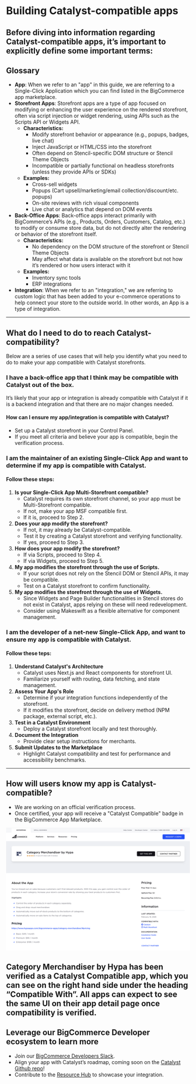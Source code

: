 # Building Catalyst-compatible apps

Before diving into information regarding Catalyst-compatible apps, it’s important to explicitly define some important terms:
---
## Glossary

- **App**: When we refer to an "app" in this guide, we are referring to a Single-Click Application which you can find listed in the BigCommerce app marketplace.
- **Storefront Apps**: Storefront apps are a type of app focused on modifying or enhancing the user experience on the rendered storefront, often via script injection or widget rendering, using APIs such as the Scripts API or Widgets API.
  - **Characteristics:**
    - Modify storefront behavior or appearance (e.g., popups, badges, live chat)
    - Inject JavaScript or HTML/CSS into the storefront
    - Often depend on Stencil-specific DOM structure or Stencil Theme Objects
    - Incompatible or partially functional on headless storefronts (unless they provide APIs or SDKs)
  - **Examples:**
    - Cross-sell widgets
    - Popups (Cart upsell/marketing/email collection/discount/etc. popups)
    - On-site reviews with rich visual components
    - Live chat or analytics that depend on DOM events
- **Back-Office Apps**: Back-office apps interact primarily with BigCommerce’s APIs (e.g., Products, Orders, Customers, Catalog, etc.) to modify or consume store data, but do not directly alter the rendering or behavior of the storefront itself.
  - **Characteristics:**
    - No dependency on the DOM structure of the storefront or Stencil Theme Objects
    - May affect what data is available on the storefront but not how it’s rendered or how users interact with it
  - **Examples:**
    - Inventory sync tools
    - ERP integrations
- **Integration**: When we refer to an "integration," we are referring to custom logic that has been added to your e-commerce operations to help connect your store to the outside world. In other words, an App is a type of integration.
---
## What do I need to do to reach Catalyst-compatibility?

Below are a series of use cases that will help you identify what you need to do to make your app compatible with Catalyst storefronts.

### I have a back-office app that I think may be compatible with Catalyst out of the box.

It’s likely that your app or integration is already compatible with Catalyst if it is a backend integration and that there are no major changes needed.

#### How can I ensure my app/integration is compatible with Catalyst?
- Set up a Catalyst storefront in your Control Panel.
- If you meet all criteria and believe your app is compatible, begin the verification process.

### I am the maintainer of an existing Single-Click App and want to determine if my app is compatible with Catalyst.

#### Follow these steps:

1. **Is your Single-Click App Multi-Storefront compatible?**
   - Catalyst requires its own storefront channel, so your app must be Multi-Storefront compatible.
   - If not, make your app MSF compatible first.
   - If it is, proceed to Step 2.
2. **Does your app modify the storefront?**
   - If not, it may already be Catalyst-compatible.
   - Test it by creating a Catalyst storefront and verifying functionality.
   - If yes, proceed to Step 3.
3. **How does your app modify the storefront?**
   - If via Scripts, proceed to Step 4.
   - If via Widgets, proceed to Step 5.
4. **My app modifies the storefront through the use of Scripts.**
   - If your script does not rely on the Stencil DOM or Stencil APIs, it may be compatible.
   - Test on a Catalyst storefront to confirm functionality.
5. **My app modifies the storefront through the use of Widgets.**
   - Since Widgets and Page Builder functionalities in Stencil stores do not exist in Catalyst, apps relying on these will need redevelopment.
   - Consider using Makeswift as a flexible alternative for component management.

### I am the developer of a net-new Single-Click App, and want to ensure my app is compatible with Catalyst.

#### Follow these teps:
1. **Understand Catalyst's Architecture**
   - Catalyst uses Next.js and React components for storefront UI.
   - Familiarize yourself with routing, data fetching, and state management.
2. **Assess Your App's Role**
   - Determine if your integration functions independently of the storefront.
   - If it modifies the storefront, decide on delivery method (NPM package, external script, etc.).
3. **Test in a Catalyst Environment**
   - Deploy a Catalyst storefront locally and test thoroughly.
4. **Document the Integration**
   - Provide clear setup instructions for merchants.
5. **Submit Updates to the Marketplace**
   - Highlight Catalyst compatibility and test for performance and accessibility benchmarks.

---

## How will users know my app is Catalyst-compatible?

- We are working on an official verification process.
- Once certified, your app will receive a "Catalyst Compatible" badge in the BigCommerce App Marketplace.

![](./hypa-apps.png)

Category Merchandiser by Hypa has been verified as a Catalyst Compatible app, which you can see on the right hand side under the heading “Compatible With”. All apps can expect to see the same UI on their app detail page once compatibility is verified. 
---

## Leverage our BigCommerce Developer ecosystem to learn more

- Join our [BigCommerce Developers Slack](https://developer.bigcommerce.com/slack).
- Align your app with Catalyst’s roadmap, coming soon on the [Catalyst Github repo](https://github.com/bigcommerce/catalyst)!
- Contribute to the [Resource Hub](https://developer.bigcommerce.com/resource-hub) to showcase your integration.

